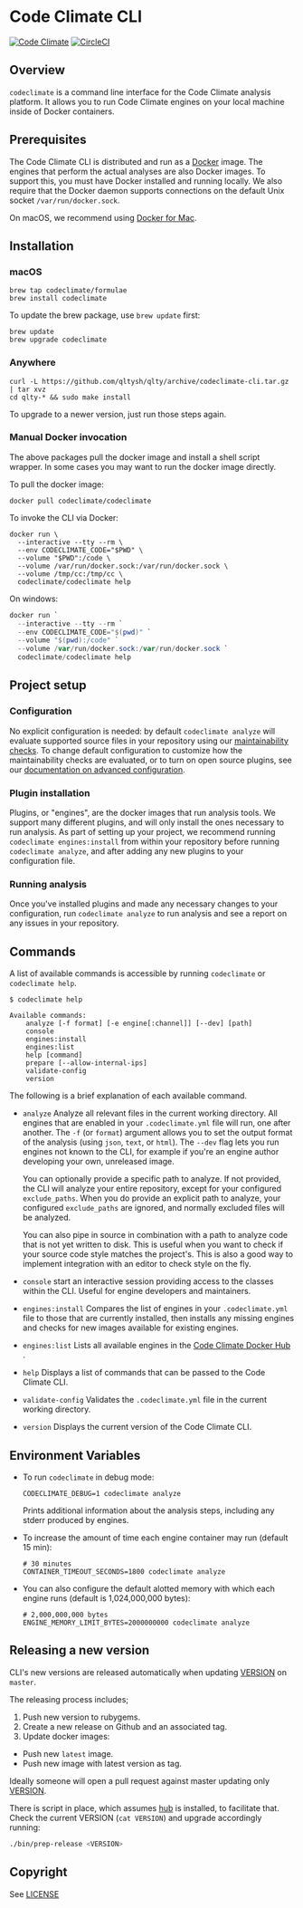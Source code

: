 # Code Climate CLI

[![Code Climate](https://codeclimate.com/github/codeclimate/codeclimate/badges/gpa.svg)](https://codeclimate.com/github/codeclimate/codeclimate)
[![CircleCI](https://circleci.com/gh/codeclimate/codeclimate.svg?style=svg)](https://circleci.com/gh/codeclimate/codeclimate)

## Overview

`codeclimate` is a command line interface for the Code Climate analysis
platform. It allows you to run Code Climate engines on your local machine inside
of Docker containers.

## Prerequisites

The Code Climate CLI is distributed and run as a
[Docker](https://www.docker.com) image. The engines that perform the actual
analyses are also Docker images. To support this, you must have Docker installed
and running locally. We also require that the Docker daemon supports connections
on the default Unix socket `/var/run/docker.sock`.

On macOS, we recommend using [Docker for Mac](https://docs.docker.com/docker-for-mac/).

## Installation

### macOS

```console
brew tap codeclimate/formulae
brew install codeclimate
```

To update the brew package, use `brew update` first:

```console
brew update
brew upgrade codeclimate
```

### Anywhere

```console
curl -L https://github.com/qltysh/qlty/archive/codeclimate-cli.tar.gz | tar xvz
cd qlty-* && sudo make install
```

To upgrade to a newer version, just run those steps again.

### Manual Docker invocation

The above packages pull the docker image and install a shell script wrapper.
In some cases you may want to run the docker image directly.

To pull the docker image:

```console
docker pull codeclimate/codeclimate
```

To invoke the CLI via Docker:

```console
docker run \
  --interactive --tty --rm \
  --env CODECLIMATE_CODE="$PWD" \
  --volume "$PWD":/code \
  --volume /var/run/docker.sock:/var/run/docker.sock \
  --volume /tmp/cc:/tmp/cc \
  codeclimate/codeclimate help
```

On windows:

```powershell
docker run `
  --interactive --tty --rm `
  --env CODECLIMATE_CODE="$(pwd)" `
  --volume "$(pwd):/code" `
  --volume /var/run/docker.sock:/var/run/docker.sock `
  codeclimate/codeclimate help
```

## Project setup

### Configuration

No explicit configuration is needed: by default `codeclimate analyze` will
evaluate supported source files in your repository using our
[maintainability checks][docs_maintainability]. To change default configuration
to customize how the maintainability checks are evaluated, or to turn on open
source plugins, see our [documentation on advanced
configuration][docs_advanced_config].

[docs_maintainability]: https://docs.codeclimate.com/docs/maintainability
[docs_advanced_config]: https://docs.codeclimate.com/docs/configuring-your-analysis#section-configuration-file-structure-and-content

### Plugin installation

Plugins, or "engines", are the docker images that run analysis tools. We support
many different plugins, and will only install the ones necessary to run
analysis. As part of setting up your project, we recommend running `codeclimate
engines:install` from within your repository before running `codeclimate
analyze`, and after adding any new plugins to your configuration file.

### Running analysis

Once you've installed plugins and made any necessary changes to your
configuration, run `codeclimate analyze` to run analysis and see a report on any
issues in your repository.

## Commands

A list of available commands is accessible by running `codeclimate` or
`codeclimate help`.

```console
$ codeclimate help

Available commands:
    analyze [-f format] [-e engine[:channel]] [--dev] [path]
    console
    engines:install
    engines:list
    help [command]
    prepare [--allow-internal-ips]
    validate-config
    version
```

The following is a brief explanation of each available command.

- `analyze`
  Analyze all relevant files in the current working directory. All
  engines that are enabled in your `.codeclimate.yml` file will run, one after
  another. The `-f` (or `format`) argument allows you to set the output format of
  the analysis (using `json`, `text`, or `html`). The `--dev` flag lets you run
  engines not known to the CLI, for example if you're an engine author developing
  your own, unreleased image.

  You can optionally provide a specific path to analyze. If not provided, the
  CLI will analyze your entire repository, except for your configured
  `exclude_paths`. When you do provide an explicit path to analyze, your
  configured `exclude_paths` are ignored, and normally excluded files will be
  analyzed.

  You can also pipe in source in combination with a path to analyze code that is
  not yet written to disk. This is useful when you want to check if your source
  code style matches the project's. This is also a good way to implement
  integration with an editor to check style on the fly.

- `console`
  start an interactive session providing access to the classes
  within the CLI. Useful for engine developers and maintainers.
- `engines:install`
  Compares the list of engines in your `.codeclimate.yml` file to those that
  are currently installed, then installs any missing engines and checks for new images available for existing engines.
- `engines:list`
  Lists all available engines in the
  [Code Climate Docker Hub](https://hub.docker.com/u/codeclimate/)
  .
- `help`
  Displays a list of commands that can be passed to the Code Climate CLI.
- `validate-config`
  Validates the `.codeclimate.yml` file in the current working directory.
- `version`
  Displays the current version of the Code Climate CLI.

## Environment Variables

- To run `codeclimate` in debug mode:

  ```
  CODECLIMATE_DEBUG=1 codeclimate analyze
  ```

  Prints additional information about the analysis steps, including any stderr
  produced by engines.

- To increase the amount of time each engine container may run (default 15 min):

  ```
  # 30 minutes
  CONTAINER_TIMEOUT_SECONDS=1800 codeclimate analyze
  ```

- You can also configure the default alotted memory with which each engine runs
  (default is 1,024,000,000 bytes):

  ```
  # 2,000,000,000 bytes
  ENGINE_MEMORY_LIMIT_BYTES=2000000000 codeclimate analyze
  ```

## Releasing a new version

CLI's new versions are released automatically when updating
[VERSION](https://github.com/codeclimate/codeclimate/blob/master/VERSION) on `master`.

The releasing process includes;

1. Push new version to rubygems.
1. Create a new release on Github and an associated tag.
1. Update docker images:

- Push new `latest` image.
- Push new image with latest version as tag.

Ideally someone will open a pull request against master updating only
[VERSION](https://github.com/codeclimate/codeclimate/blob/master/VERSION).

There is script in place, which assumes [hub](https://hub.github.com/) is installed,
to facilitate that. Check the current VERSION (`cat VERSION`) and upgrade accordingly running:

```sh
./bin/prep-release <VERSION>
```

## Copyright

See [LICENSE](LICENSE)
